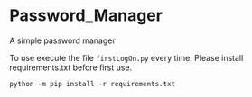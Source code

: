 # Password_Manager
A simple password manager

To use execute the file `firstLogOn.py` every time.
Please install requirements.txt before first use.

`python -m pip install -r requirements.txt` 
